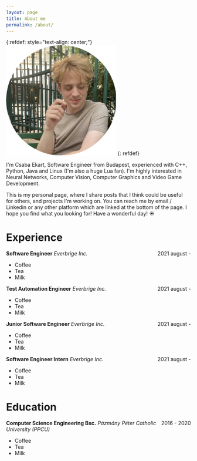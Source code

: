 ```yaml
---
layout: page
title: About me
permalink: /about/
---
```

<!-- 
{:refdef: style="text-align: center;"}
![My image Name](/images/sajat_kep.png =300x)
{: refdef}-->
{:refdef: style="text-align: center;"}
<img src="/images/sajat_kep.png" height="300" class="center"/>
{: refdef}

I'm Csaba Ekart, Software Engineer from Budapest, experienced with C++, Python, Java and Linux (I'm also a huge Lua fan). I'm highly interested in Neural Networks, Computer Vision, Computer Graphics and Video Game Development.

This is my personal page, where I share posts that I think could be useful for others, and projects I'm working on. You can reach me by email / Linkedin or any other platform which are linked at the bottom of the page.
I hope you find what you looking for! Have a wonderful day! ☀️

# Experience

<p style="text-align:left;">
    <strong>Software Engineer</strong>
    <span style="float:right;">
        2021 august -
    </span>
    <em>Everbrige Inc.</em>
    <br>
     <ul>
        <li>Coffee</li>
        <li>Tea</li>
        <li>Milk</li>
    </ul> 
</p>
<p style="text-align:left;">
    <strong>Test Automation Engineer</strong>
    <span style="float:right;">
        2021 august -
    </span>
    <em>Everbrige Inc.</em>
    <br>
     <ul>
        <li>Coffee</li>
        <li>Tea</li>
        <li>Milk</li>
    </ul> 
</p>
<p style="text-align:left;">
    <strong>Junior Software Engineer</strong>
    <span style="float:right;">
        2021 august -
    </span>
    <em>Everbrige Inc.</em>
    <br>
     <ul>
        <li>Coffee</li>
        <li>Tea</li>
        <li>Milk</li>
    </ul> 
</p>
<p style="text-align:left;">
    <strong>Software Engineer Intern</strong>
    <span style="float:right;">
        2021 august -
    </span>
    <em>Everbrige Inc.</em>
    <br>
     <ul>
        <li>Coffee</li>
        <li>Tea</li>
        <li>Milk</li>
    </ul> 
</p>

# Education

<p style="text-align:left;">
    <strong>Computer Science Engineering Bsc.</strong>
    <span style="float:right;">
        2016 - 2020
    </span>
    <em>Pázmány Péter Catholic University (PPCU)</em>
    <br>
     <ul>
        <li>Coffee</li>
        <li>Tea</li>
        <li>Milk</li>
    </ul> 
</p>

